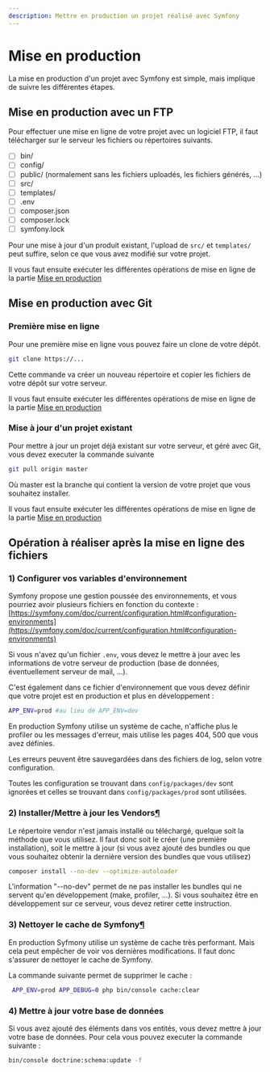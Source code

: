 ```yaml
---
description: Mettre en production un projet réalisé avec Symfony
---
```


# Mise en production

La mise en production d'un projet avec Symfony est simple, mais implique de suivre les différentes étapes.

## Mise en production avec un FTP

Pour effectuer une mise en ligne de votre projet avec un logiciel FTP, il faut télécharger sur le serveur les fichiers ou répertoires suivants.

* [ ] bin/
* [ ] config/
* [ ] public/ (normalement sans les fichiers uploadés, les fichiers générés, ...)
* [ ] src/
* [ ] templates/
* [ ] .env
* [ ] composer.json
* [ ] composer.lock
* [ ] symfony.lock

Pour une mise à jour d'un produit existant, l'upload de `src/` et `templates/` peut suffire, selon ce que vous avez modifié sur votre projet.

Il vous faut ensuite exécuter les différentes opérations de mise en ligne de la partie [Mise en production](mise-en-production.md#operation-a-realiser-apres-la-mise-en-ligne-des-fichiers)

## Mise en production avec Git

### Première mise en ligne

Pour une première mise en ligne vous pouvez faire un clone de votre dépôt.

```bash
git clone https://...
```

Cette commande va créer un nouveau répertoire et copier les fichiers de votre dépôt sur votre serveur.

Il vous faut ensuite exécuter les différentes opérations de mise en ligne de la partie [Mise en production](mise-en-production.md#operation-a-realiser-apres-la-mise-en-ligne-des-fichiers)

### Mise à jour d'un projet existant

Pour mettre à jour un projet déjà existant sur votre serveur, et géré avec Git, vous devez executer la commande suivante

```bash
git pull origin master
```

Où master est la branche qui contient la version de votre projet que vous souhaitez installer.

Il vous faut ensuite exécuter les différentes opérations de mise en ligne de la partie [Mise en production](mise-en-production.md#operation-a-realiser-apres-la-mise-en-ligne-des-fichiers)

## Opération à réaliser après la mise en ligne des fichiers

### 1) Configurer vos variables d'environnement

Symfony propose une gestion poussée des environnements, et vous pourriez avoir plusieurs fichiers en fonction du contexte :  [https://symfony.com/doc/current/configuration.html#configuration-environments](https://symfony.com/doc/current/configuration.html#configuration-environments)

Si vous n'avez qu'un fichier `.env`, vous devez le mettre à jour avec les informations de votre serveur de production (base de données, éventuellement serveur de mail, ...).

C'est également dans ce fichier d'environnement que vous devez définir que votre projet est en production et plus en développement :

```bash
APP_ENV=prod #au lieu de APP_ENV=dev
```

En production Symfony utilise un système de cache, n'affiche plus le profiler ou les messages d'erreur, mais utilise les pages 404, 500 que vous avez définies.

Les erreurs peuvent être sauvegardées dans des fichiers de log, selon votre configuration.

Toutes les configuration se trouvant dans `config/packages/dev` sont ignorées et celles se trouvant dans `config/packages/prod` sont utilisées.

### 2) Installer/Mettre à jour les Vendors[¶](https://symfony.com/doc/current/deployment.html#c-install-update-your-vendors)

Le répertoire vendor n'est jamais installé ou téléchargé, quelque soit la méthode que vous utilisez. Il faut donc soit le créer (une première installation), soit le mettre à jour (si vous avez ajouté des bundles ou que vous souhaitez obtenir la dernière version des bundles que vous utilisez)

```bash
composer install --no-dev --optimize-autoloader
```

L'information "--no-dev" permet de ne pas installer les bundles qui ne servent qu'en développement (make, profiler, ...). Si vous souhaitez être en développement sur ce serveur, vous devez retirer cette instruction.

### 3) Nettoyer le cache de Symfony[¶](https://symfony.com/doc/current/deployment.html#d-clear-your-symfony-cache)

En production Syfmony utilise un système de cache très performant. Mais cela peut empêcher de voir vos dernières modifications. Il faut donc s'assurer de nettoyer le cache de Symfony.

La commande suivante permet de supprimer le cache :

```bash
 APP_ENV=prod APP_DEBUG=0 php bin/console cache:clear
```

### 4) Mettre à jour votre base de données

Si vous avez ajouté des éléments dans vos entités, vous devez mettre à jour votre base de données. Pour cela vous pouvez executer la commande suivante :

```bash
bin/console doctrine:schema:update -f
```
